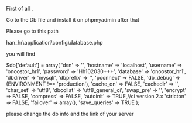 First of all , 

Go to the Db file and install it on phpmyadmin
after that

Please go to this path

han_hr\application\config\database.php


you will find


$db['default'] = array(
    'dsn'   => '',
    'hostname' => 'localhost',
    'username' => 'onoostor_hr1',
    'password' => 'Hh102030+++',
    'database' => 'onoostor_hr1',
    'dbdriver' => 'mysqli',
    'dbprefix' => '',
    'pconnect' => FALSE,
    'db_debug' => (ENVIRONMENT !== 'production'),
    'cache_on' => FALSE,
    'cachedir' => '',
    'char_set' => 'utf8',
    'dbcollat' => 'utf8_general_ci',
    'swap_pre' => '',
    'encrypt'  => FALSE,
    'compress' => FALSE,
    'autoinit' => TRUE,//ci version 2.x
    'stricton' => FALSE,
    'failover' => array(),
    'save_queries' => TRUE
);
 

please change the db info and the link of your server
